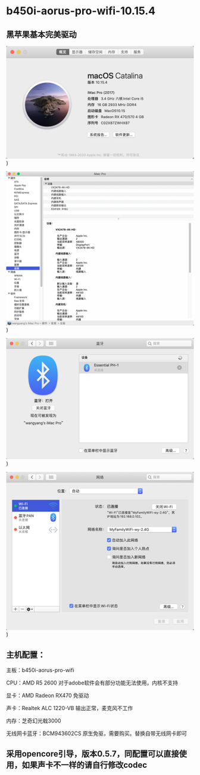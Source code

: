# b450i-aorus-pro-wifi-10.15.4

## 黑苹果基本完美驱动



![](https://github.com/MikasaEmiya/RainmeterSkins_4K/raw/master/images/关于本机.png))



![](https://github.com/MikasaEmiya/RainmeterSkins_4K/raw/master/images/音频.png))

![](https://github.com/MikasaEmiya/RainmeterSkins_4K/raw/master/images/蓝牙.png))

![](https://github.com/MikasaEmiya/RainmeterSkins_4K/raw/master/images/无线网络.png))



## 主机配置：

主板：b450i-aorus-pro-wifi 

CPU：AMD R5 2600   对于adobe软件会有部分功能无法使用，内核不支持

显卡：AMD Radeon RX470  免驱动

声卡：Realtek ALC 1220-VB   输出正常，麦克风不工作

内存：芝奇幻光戟3000

无线网卡蓝牙：BCM943602CS   原生免驱，需要购买。替换自带无线网卡即可



## 采用opencore引导，版本0.5.7，同配置可以直接使用，如果声卡不一样的请自行修改codec







